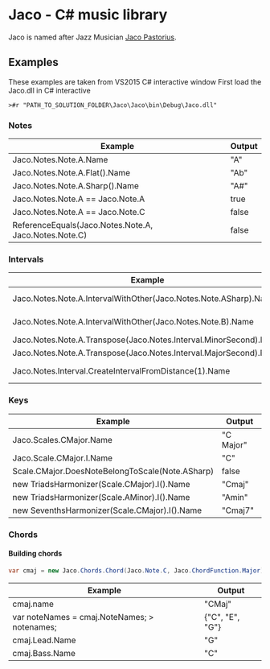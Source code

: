 # Jaco - C# music library

Jaco is named after Jazz Musician [Jaco Pastorius](https://en.wikipedia.org/wiki/Jaco_Pastorius).

## Examples

These examples are taken from VS2015 C# interactive window
First load the Jaco.dll in C# interactive
```
>#r "PATH_TO_SOLUTION_FOLDER\Jaco\Jaco\bin\Debug\Jaco.dll"
```

### Notes

| Example                                              | Output                                          |
| ---------------------------------------------------- | ----------------------------------------------- |
|Jaco.Notes.Note.A.Name                                | "A"                                             |
|Jaco.Notes.Note.A.Flat().Name                         | "Ab"                                            |
|Jaco.Notes.Note.A.Sharp().Name                        | "A#"                                            |
|Jaco.Notes.Note.A == Jaco.Note.A                      | true                                            |
|Jaco.Notes.Note.A == Jaco.Note.C                      | false                                           |
|ReferenceEquals(Jaco.Notes.Note.A, Jaco.Notes.Note.C) | false                                           |

### Intervals

| Example                                                           | Output           |
| ----------------------------------------------------------------- | ---------------- |
|Jaco.Notes.Note.A.IntervalWithOther(Jaco.Notes.Note.ASharp).Name   | "Minor second"   |
|Jaco.Notes.Note.A.IntervalWithOther(Jaco.Notes.Note.B).Name        | "Major second"   |
|Jaco.Notes.Note.A.Transpose(Jaco.Notes.Interval.MinorSecond).Name  | "Bb"             |
|Jaco.Notes.Note.A.Transpose(Jaco.Notes.Interval.MajorSecond).Name  | "B"              |
|Jaco.Notes.Interval.CreateIntervalFromDistance(1).Name             | "Minor second"   |

### Keys
| Example                                          | Output                             |
| ------------------------------------------------ | ---------------------------------- |
| Jaco.Scales.CMajor.Name                          | "C Major"                          |
| Jaco.Scale.CMajor.I.Name                         | "C"                                |
| Scale.CMajor.DoesNoteBelongToScale(Note.ASharp)  | false                              |
| new TriadsHarmonizer(Scale.CMajor).I().Name      | "Cmaj"                             |
| new TriadsHarmonizer(Scale.AMinor).I().Name      | "Amin"                             |
| new SeventhsHarmonizer(Scale.CMajor).I().Name    | "Cmaj7"                            |

### Chords
#### Building chords
```csharp
var cmaj = new Jaco.Chords.Chord(Jaco.Note.C, Jaco.ChordFunction.Major)
```
| Example                                      | Output             |
| -------------------------------------------- | -------------------|
| cmaj.name                                    | "CMaj"             |
| var noteNames = cmaj.NoteNames; > notenames; | {"C", "E", "G"}    |
| cmaj.Lead.Name                               | "G"                |
| cmaj.Bass.Name                               | "C"                |
